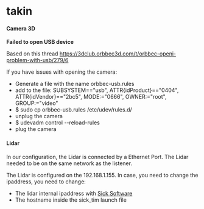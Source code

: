 # takin

#### Camera 3D

**Failed to open USB device**

Based on this thread https://3dclub.orbbec3d.com/t/orbbec-openi-problem-with-usb/279/6

If you have issues with opening the camera:

 * Generate a file with the name orbbec-usb.rules
 * add to the file: SUBSYSTEM=="usb", ATTR{idProduct}=="0404", ATTR{idVendor}=="2bc5", MODE:="0666", OWNER:="root", GROUP:="video"
 * $ sudo cp orbbec-usb.rules /etc/udev/rules.d/
 * unplug the camera
 * $ udevadm control --reload-rules
 * plug the camera
 
#### Lidar

In our configuration, the Lidar is connected by a Ethernet Port. The Lidar needed to be on the same network as the listener.

The Lidar is configured on the 192.168.1.155. In case, you need to change the ipaddress, you need to change: 

- The lidar internal ipaddress with [Sick Software](https://www.sick.com/us/en/downloads/software?q=%3Atyp1%3AConfiguration%2520software%3Atyp2%3ASOPAS%2520ET%3ADef_Type%3ADownload) 
- The hostname inside the sick_tim launch file
 
